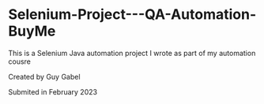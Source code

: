 # Selenium-Project---QA-Automation-BuyMe

This is a Selenium Java automation project I wrote as part of my automation cousre 

Created by Guy Gabel 

Submited in February 2023
